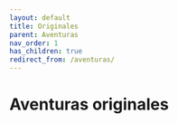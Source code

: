 ```yaml
---
layout: default
title: Originales
parent: Aventuras
nav_order: 1
has_children: true
redirect_from: /aventuras/
---
```


# Aventuras originales
